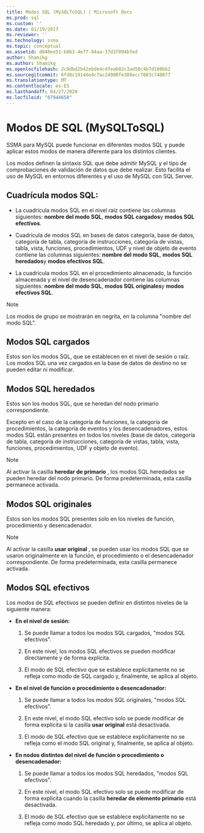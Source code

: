 ```yaml
---
title: Modos SQL (MySQLToSQL) | Microsoft Docs
ms.prod: sql
ms.custom: ''
ms.date: 01/19/2017
ms.reviewer: ''
ms.technology: ssma
ms.topic: conceptual
ms.assetid: d840ee51-b863-4e77-84aa-37d3f094bfed
author: Shamikg
ms.author: Shamikg
ms.openlocfilehash: 2c9dbd2b42ebde4cdfea602c3ad50c4b7d100bb2
ms.sourcegitcommit: 6fd8c1914de4c7ac24900fe388ecc7883c740077
ms.translationtype: MT
ms.contentlocale: es-ES
ms.lasthandoff: 04/27/2020
ms.locfileid: "67944658"
---
```

# <a name="sql-modes-mysqltosql"></a>Modos DE SQL (MySQLToSQL)
SSMA para MySQL puede funcionar en diferentes modos SQL y puede aplicar estos modos de manera diferente para los distintos clientes.  
  
Los modos definen la sintaxis SQL que debe admitir MySQL y el tipo de comprobaciones de validación de datos que debe realizar. Esto facilita el uso de MySQL en entornos diferentes y el uso de MySQL con SQL Server.  
  
## <a name="sql-modes-grid"></a>Cuadrícula modos SQL:  
  
-   La cuadrícula modos SQL en el nivel raíz contiene las columnas siguientes: **nombre del modo SQL**, **modos SQL cargados**y **modos SQL efectivos**.  
  
-   Cuadrícula de modos SQL en bases de datos categoría, base de datos, categoría de tabla, categoría de instrucciones, categoría de vistas, tabla, vista, funciones, procedimientos, UDF y nivel de objeto de evento contiene las columnas siguientes: **nombre del modo SQL**, **modos SQL heredados**y **modos efectivos SQL**.  
  
-   La cuadrícula modos SQL en el procedimiento almacenado, la función almacenada y el nivel de desencadenador contiene las columnas siguientes: **nombre del modo SQL**, **modos SQL originales**y **modos efectivos SQL**.  
  
> [!NOTE]  
> Los modos de grupo se mostrarán en negrita, en la columna "nombre del modo SQL".  
  
## <a name="loaded-sql-modes"></a>Modos SQL cargados  
Estos son los modos SQL, que se establecen en el nivel de sesión o raíz. Los modos SQL una vez cargados en la base de datos de destino no se pueden editar ni modificar.  
  
## <a name="inherited-sql-modes"></a>Modos SQL heredados  
Estos son los modos SQL, que se heredan del nodo primario correspondiente.  
  
Excepto en el caso de la categoría de funciones, la categoría de procedimientos, la categoría de eventos y los desencadenadores, estos modos SQL están presentes en todos los niveles (base de datos, categoría de tabla, categoría de instrucciones, categoría de vistas, tabla, vista, funciones, procedimientos, UDF y objeto de evento).  
  
> [!NOTE]  
> Al activar la casilla **heredar de primario** , los modos SQL heredados se pueden heredar del nodo primario. De forma predeterminada, esta casilla permanece activada.  
  
## <a name="original-sql-modes"></a>Modos SQL originales  
Estos son los modos SQL presentes solo en los niveles de función, procedimiento y desencadenador.  
  
> [!NOTE]  
> Al activar la casilla **usar original** , se pueden usar los modos SQL que se usaron originalmente en la función, el procedimiento o el desencadenador correspondiente. De forma predeterminada, esta casilla permanece activada.  
  
## <a name="effective-sql-modes"></a>Modos SQL efectivos  
Los modos de SQL efectivos se pueden definir en distintos niveles de la siguiente manera:  
  
-   **En el nivel de sesión:**  
  
    1.  Se puede llamar a todos los modos SQL cargados, "modos SQL efectivos".  
  
    2.  En este nivel, los modos SQL efectivos se pueden modificar directamente y de forma explícita.  
  
    3.  El modo de SQL efectivo que se establece explícitamente no se refleja como modo de SQL cargado y, finalmente, se aplica al objeto.  
  
-   **En el nivel de función o procedimiento o desencadenador:**  
  
    1.  Se puede llamar a todos los modos SQL originales, "modos SQL efectivos".  
  
    2.  En este nivel, el modo SQL efectivo solo se puede modificar de forma explícita si la casilla **usar original** está desactivada.  
  
    3.  El modo de SQL efectivo que se establece explícitamente no se refleja como el modo SQL original y, finalmente, se aplica al objeto.  
  
-   **En nodos distintos del nivel de función o procedimiento o desencadenador:**  
  
    1.  Se puede llamar a todos los modos SQL heredados, "modos SQL efectivos".  
  
    2.  En este nivel, el modo SQL efectivo solo se puede modificar de forma explícita cuando la casilla **heredar de elemento primario** está desactivada.  
  
    3.  El modo de SQL efectivo que se establece explícitamente no se refleja como modo SQL heredado y, por último, se aplica al objeto.  
  
